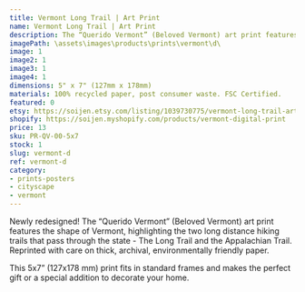 ```yaml
---
title: Vermont Long Trail | Art Print
name: Vermont Long Trail | Art Print
description: The “Querido Vermont” (Beloved Vermont) art print features a design in the shape of Vermont, highlighting the two long distance hiking trails that pass through the state - The Long Trail and the Appalachian Trail. Printed with care on thick, archival, environmentally friendly paper.
imagePath: \assets\images\products\prints\vermont\d\
image: 1
image2: 1
image3: 1
image4: 1
dimensions: 5" x 7" (127mm x 178mm)
materials: 100% recycled paper, post consumer waste. FSC Certified.
featured: 0
etsy: https://soijen.etsy.com/listing/1039730775/vermont-long-trail-art-print-thick?utm_source=Copy&utm_medium=ListingManager&utm_campaign=Share&utm_term=so.lmsm&share_time=1695260501966
shopify: https://soijen.myshopify.com/products/vermont-digital-print
price: 13
sku: PR-QV-00-5x7
stock: 1
slug: vermont-d
ref: vermont-d
category:
- prints-posters
- cityscape
- vermont
---
```

Newly redesigned! The “Querido Vermont” (Beloved Vermont) art print features the shape of Vermont, highlighting the two long distance hiking trails that pass through the state - The Long Trail and the Appalachian Trail. Reprinted with care on thick, archival, environmentally friendly paper.

This 5x7” (127x178 mm) print fits in standard frames and makes the perfect gift or a special addition to decorate your home.
